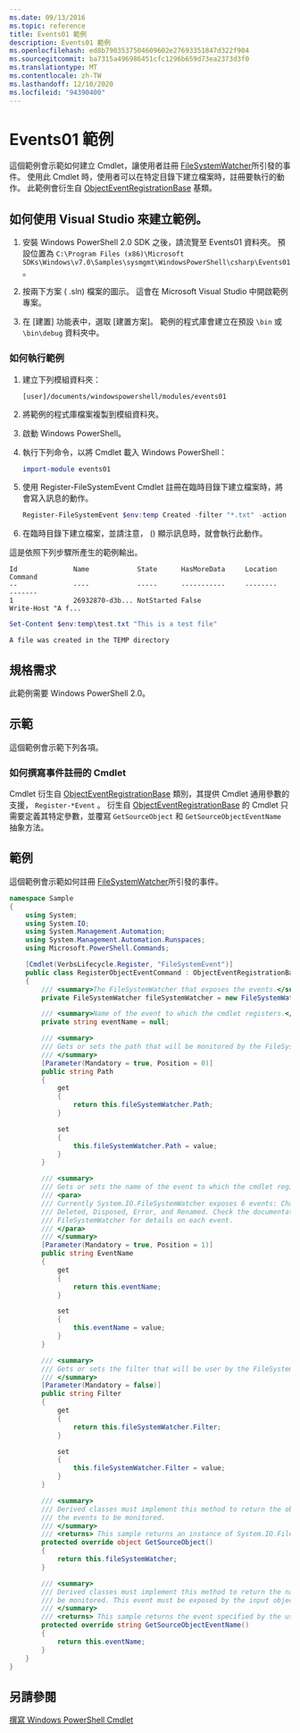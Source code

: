 ```yaml
---
ms.date: 09/13/2016
ms.topic: reference
title: Events01 範例
description: Events01 範例
ms.openlocfilehash: ed8b7903537504609602e27693351847d322f904
ms.sourcegitcommit: ba7315a496986451cfc1296b659d73ea2373d3f0
ms.translationtype: MT
ms.contentlocale: zh-TW
ms.lasthandoff: 12/10/2020
ms.locfileid: "94390400"
---
```

# <a name="events01-sample"></a>Events01 範例

這個範例會示範如何建立 Cmdlet，讓使用者註冊 [FileSystemWatcher](/dotnet/api/System.IO.FileSystemWatcher)所引發的事件。 使用此 Cmdlet 時，使用者可以在特定目錄下建立檔案時，註冊要執行的動作。 此範例會衍生自 [ObjectEventRegistrationBase](/dotnet/api/Microsoft.PowerShell.Commands.ObjectEventRegistrationBase) 基類。

## <a name="how-to-build-the-sample-by-using-visual-studio"></a>如何使用 Visual Studio 來建立範例。

1. 安裝 Windows PowerShell 2.0 SDK 之後，請流覽至 Events01 資料夾。 預設位置為 `C:\Program Files (x86)\Microsoft SDKs\Windows\v7.0\Samples\sysmgmt\WindowsPowerShell\csharp\Events01`。

2. 按兩下方案 ( .sln) 檔案的圖示。 這會在 Microsoft Visual Studio 中開啟範例專案。

3. 在 [建置] 功能表中，選取 [建置方案]。 範例的程式庫會建立在預設 `\bin` 或 `\bin\debug` 資料夾中。

### <a name="how-to-run-the-sample"></a>如何執行範例

1. 建立下列模組資料夾：

    `[user]/documents/windowspowershell/modules/events01`

2. 將範例的程式庫檔案複製到模組資料夾。

3. 啟動 Windows PowerShell。

4. 執行下列命令，以將 Cmdlet 載入 Windows PowerShell：

    ```powershell
    import-module events01
    ```

5. 使用 Register-FileSystemEvent Cmdlet 註冊在臨時目錄下建立檔案時，將會寫入訊息的動作。

    ```powershell
    Register-FileSystemEvent $env:temp Created -filter "*.txt" -action { Write-Host "A file was created in the TEMP directory" }
    ```

6. 在臨時目錄下建立檔案，並請注意， () 顯示訊息時，就會執行此動作。

這是依照下列步驟所產生的範例輸出。

```output
Id              Name            State      HasMoreData     Location             Command
--              ----            -----      -----------     --------             -------
1               26932870-d3b... NotStarted False                                 Write-Host "A f...

```

```powershell
Set-Content $env:temp\test.txt "This is a test file"
```

```output
A file was created in the TEMP directory
```

## <a name="requirements"></a>規格需求

此範例需要 Windows PowerShell 2.0。

## <a name="demonstrates"></a>示範

這個範例會示範下列各項。

### <a name="how-to-write-a-cmdlet-for-event-registration"></a>如何撰寫事件註冊的 Cmdlet

Cmdlet 衍生自 [ObjectEventRegistrationBase](/dotnet/api/Microsoft.PowerShell.Commands.ObjectEventRegistrationBase) 類別，其提供 Cmdlet 通用參數的支援， `Register-*Event` 。 衍生自 [ObjectEventRegistrationBase](/dotnet/api/Microsoft.PowerShell.Commands.ObjectEventRegistrationBase) 的 Cmdlet 只需要定義其特定參數，並覆寫 `GetSourceObject` 和 `GetSourceObjectEventName` 抽象方法。

## <a name="example"></a>範例

這個範例會示範如何註冊 [FileSystemWatcher](/dotnet/api/System.IO.FileSystemWatcher)所引發的事件。

```csharp
namespace Sample
{
    using System;
    using System.IO;
    using System.Management.Automation;
    using System.Management.Automation.Runspaces;
    using Microsoft.PowerShell.Commands;

    [Cmdlet(VerbsLifecycle.Register, "FileSystemEvent")]
    public class RegisterObjectEventCommand : ObjectEventRegistrationBase
    {
        /// <summary>The FileSystemWatcher that exposes the events.</summary>
        private FileSystemWatcher fileSystemWatcher = new FileSystemWatcher();

        /// <summary>Name of the event to which the cmdlet registers.</summary>
        private string eventName = null;

        /// <summary>
        /// Gets or sets the path that will be monitored by the FileSystemWatcher.
        /// </summary>
        [Parameter(Mandatory = true, Position = 0)]
        public string Path
        {
            get
            {
                return this.fileSystemWatcher.Path;
            }

            set
            {
                this.fileSystemWatcher.Path = value;
            }
        }

        /// <summary>
        /// Gets or sets the name of the event to which the cmdlet registers.
        /// <para>
        /// Currently System.IO.FileSystemWatcher exposes 6 events: Changed, Created,
        /// Deleted, Disposed, Error, and Renamed. Check the documentation of
        /// FileSystemWatcher for details on each event.
        /// </para>
        /// </summary>
        [Parameter(Mandatory = true, Position = 1)]
        public string EventName
        {
            get
            {
                return this.eventName;
            }

            set
            {
                this.eventName = value;
            }
        }

        /// <summary>
        /// Gets or sets the filter that will be user by the FileSystemWatcher.
        /// </summary>
        [Parameter(Mandatory = false)]
        public string Filter
        {
            get
            {
                return this.fileSystemWatcher.Filter;
            }

            set
            {
                this.fileSystemWatcher.Filter = value;
            }
        }

        /// <summary>
        /// Derived classes must implement this method to return the object that generates
        /// the events to be monitored.
        /// </summary>
        /// <returns> This sample returns an instance of System.IO.FileSystemWatcher</returns>
        protected override object GetSourceObject()
        {
            return this.fileSystemWatcher;
        }

        /// <summary>
        /// Derived classes must implement this method to return the name of the event to
        /// be monitored. This event must be exposed by the input object.
        /// </summary>
        /// <returns> This sample returns the event specified by the user with the -EventName parameter.</returns>
        protected override string GetSourceObjectEventName()
        {
            return this.eventName;
        }
    }
}
```

## <a name="see-also"></a>另請參閱

[撰寫 Windows PowerShell Cmdlet](writing-a-windows-powershell-cmdlet.md)
